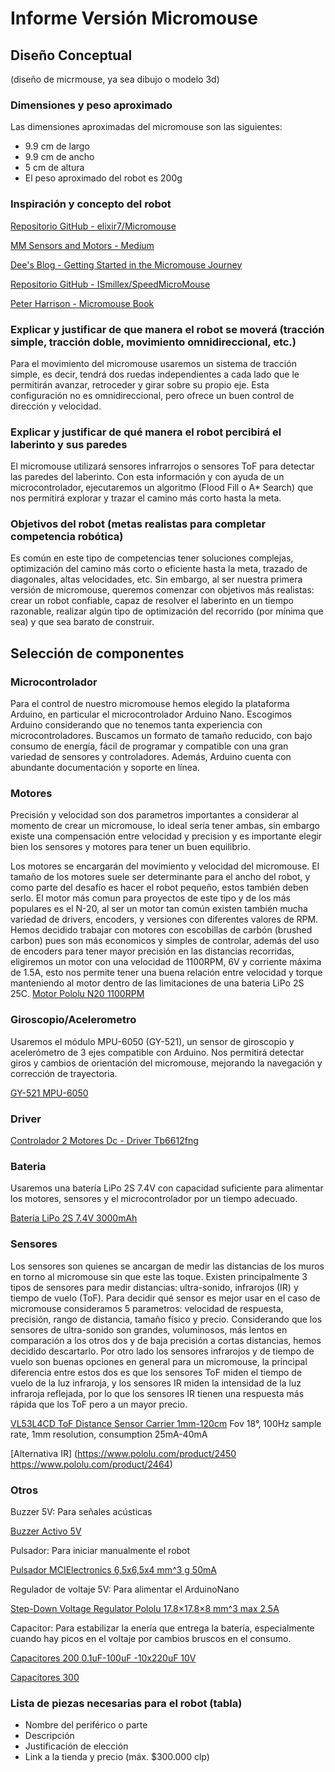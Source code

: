 # Informe Versión Micromouse

## Diseño Conceptual
(diseño de micrmouse, ya sea dibujo o modelo 3d)

### Dimensiones y peso aproximado
Las dimensiones aproximadas del micromouse son las siguientes:
- 9.9 cm de largo
- 9.9 cm de ancho
- 5 cm de altura
- El peso aproximado del robot es 200g

### Inspiración y concepto del robot
[Repositorio GitHub - elixir7/Micromouse](https://github.com/elixir7/Micromouse?tab=readme-ov-file)

[MM Sensors and Motors - Medium](https://medium.com/analytics-vidhya/mm-sensors-and-motors-7fa3a870db67)

[Dee's Blog - Getting Started in the Micromouse Journey](https://deesblog.fyi/getting-started-in-the-micromouse-journey-1/)

[Repositorio GitHub - ISmillex/SpeedMicroMouse](https://github.com/ISmillex/SpeedMicroMouse)

[](https://www.researchgate.net/publication/267394680_DISENO_Y_CONSTRUCCION_DE_MICROMOUSE_DE_ALTO_DESEMPENO)

[](https://kswichit.net/micromouse/micromouse.html)

[Peter Harrison - Micromouse Book](https://micromouseonline.com/micromouse-book/introduction/)


### Explicar y justificar de que manera el robot se moverá (tracción simple, tracción doble, movimiento omnidireccional, etc.)
Para el movimiento del micromouse usaremos un sistema de tracción simple, es decir, tendrá dos ruedas independientes a cada lado que le permitirán avanzar, retroceder y girar sobre su propio eje. Esta configuración no es omnidireccional, pero ofrece un buen control de dirección y velocidad.

### Explicar y justificar de qué manera el robot percibirá el laberinto y sus paredes
El micromouse utilizará sensores infrarrojos o sensores ToF para detectar las paredes del laberinto. Con esta información y con ayuda de un microcontrolador, ejecutaremos un algoritmo (Flood Fill o A* Search) que nos permitirá explorar y trazar el camino más corto hasta la meta.

### Objetivos del robot (metas realistas para completar competencia robótica)
Es común en este tipo de competencias tener soluciones complejas, optimización del camino más corto o eficiente hasta la meta, trazado de diagonales, altas velocidades, etc.
Sin embargo, al ser nuestra primera versión de micromouse, queremos comenzar con objetivos más realistas: crear un robot confiable, capaz de resolver el laberinto en un tiempo razonable, realizar algún tipo de optimización del recorrido (por mínima que sea) y que sea barato de construir.

## Selección de componentes

### Microcontrolador
Para el control de nuestro micromouse hemos elegido la plataforma Arduino, en particular el microcontrolador Arduino Nano. Escogimos Arduino considerando que no tenemos tanta experiencia con microcontroladores. Buscamos un formato de tamaño reducido, con bajo consumo de energía, fácil de programar y compatible con una gran variedad de sensores y controladores. Además, Arduino cuenta con abundante documentación y soporte en línea.

### Motores
Precisión y velocidad son dos parametros importantes a considerar al momento de crear un micromouse, lo ideal sería tener ambas, sin embargo existe una compensación entre velocidad y precision y es importante elegir bien los sensores y motores para tener un buen equilibrio.

Los motores se encargarán del movimiento y velocidad del micromouse. El tamaño de los motores suele ser determinante para el ancho del robot, y como parte del desafío es hacer el robot pequeño, estos también deben serlo. El motor más comun para proyectos de este tipo y de los más populares es el N-20, al ser un motor tan común existen también mucha variedad de drivers, encoders, y versiones con diferentes valores de RPM. Hemos decidido trabajar con motores con escobillas de carbón (brushed carbon) pues son más economicos y simples de controlar, además del uso de encoders para tener mayor precisión en las distancias recorridas, eligiremos un motor con una velocidad de 1100RPM, 6V y corriente máxima de 1.5A, esto nos permite tener una buena relación entre velocidad y torque manteniendo al motor dentro de las limitaciones de una bateria LiPo 2S 25C.
[Motor Pololu N20 1100RPM](https://www.pololu.com/product/5184)

### Giroscopio/Acelerometro
Usaremos el módulo MPU-6050 (GY-521), un sensor de giroscopio y acelerómetro de 3 ejes compatible con Arduino. Nos permitirá detectar giros y cambios de orientación del micromouse, mejorando la navegación y corrección de trayectoria.

[GY-521 MPU-6050](https://mcielectronics.cl/shop/product/modulo-sensor-de-giroscopio-acelerometro-de-3-ejes-gy-521-mpu-6050-compatible-con-arduino-30161/)

### Driver
[Controlador 2 Motores Dc - Driver Tb6612fng](https://triacs.cl/lamborghino/903-controlador-2-motor-tb6612fng-.html)

### Bateria
Usaremos una batería LiPo 2S 7.4V con capacidad suficiente para alimentar los motores, sensores y el microcontrolador por un tiempo adecuado.

[Batería LiPo 2S 7.4V 3000mAh](https://es.aliexpress.com/item/1005002003065955.html)

### Sensores
Los sensores son quienes se ancargan de medir las distancias de los muros en torno al micromouse sin que este las toque. Existen principalmente 3 tipos de sensores para medir distancias: ultra-sonido, infrarojos (IR) y tiempo de vuelo (ToF).
Para decidir qué sensor es mejor usar en el caso de micromouse consideramos 5 parametros: velocidad de respuesta, precisión, rango de distancia, tamaño físico y precio. Considerando que los sensores de ultra-sonido son grandes, voluminosos, más lentos en comparación a los otros dos y de baja precisión a cortas distancias, hemos decidido descartarlo. Por otro lado los sensores infrarojos y de tiempo de vuelo son buenas opciones en general para un micromouse, la principal diferencia entre estos dos es que los sensores ToF miden el tiempo de vuelo de la luz infraroja, y los sensores IR miden la intensidad de la luz infraroja reflejada, por lo que los sensores IR tienen una respuesta más rápida que los ToF pero a un mayor precio.

[VL53L4CD ToF Distance Sensor Carrier 1mm-120cm](https://www.pololu.com/product/3692) Fov 18°, 100Hz sample rate, 1mm resolution, consumption 25mA-40mA

[Alternativa IR] (https://www.pololu.com/product/2450 https://www.pololu.com/product/2464)

### Otros
Buzzer 5V: Para señales acústicas

[Buzzer Activo 5V]([https://www.pololu.com/product/1485](https://triacs.cl/modulos/690-buzzer-activo-5v-.html))

Pulsador: Para iniciar manualmente el robot

[Pulsador MCIElectronics 6,5x6,5x4 mm^3 g 50mA](https://mcielectronics.cl/shop/product/pulsador-9799/)

Regulador de voltaje 5V: Para alimentar el ArduinoNano

[Step-Down Voltage Regulator Pololu 17.8×17.8×8 mm^3 max 2.5A](https://www.pololu.com/product/2858)

Capacitor: Para estabilizar la enería que entrega la batería, especialmente cuando hay picos en el voltaje por cambios bruscos en el consumo.

[Capacitores 200 0.1uF-100uF -10x220uF 10V](https://mcielectronics.cl/shop/product/pack-de-capacitores-electroliticos-200-piezas-mci-electronics-28055/)

[Capacitores 300](https://es.aliexpress.com/item/1005001910209320.html)

### Lista de piezas necesarias para el robot (tabla)
- Nombre del periférico o parte
- Descripción
- Justificación de elección
- Link a la tienda y precio (máx. $300.000 clp)
